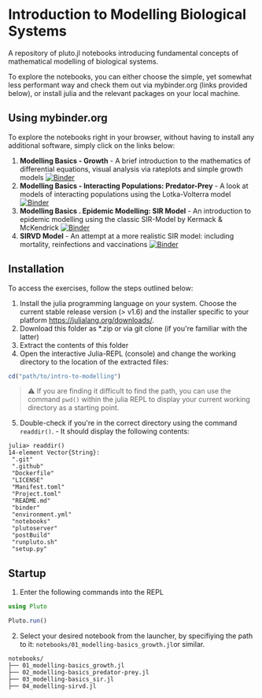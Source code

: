 # Introduction to Modelling Biological Systems
A repository of pluto.jl notebooks introducing fundamental concepts of mathematical modelling of biological systems.

To explore the notebooks, you can either choose the simple, yet somewhat less performant way and check them out via mybinder.org (links provided below), or install julia and the relevant packages on your local machine.

## Using mybinder.org

To explore the notebooks right in your browser, without having to install any additional software, simply click on the links below:

1. **Modelling Basics - Growth** - A brief introduction to the mathematics of differential equations, visual analysis via rateplots and simple growth models [![Binder](https://mybinder.org/badge_logo.svg)](https://binder.plutojl.org/v0.19.36/open?url=https%253A%252F%252Fraw.githubusercontent.com%252Fel-uhu%252Fintro-to-modelling%252Frefs%252Fheads%252Fmain%252Fnotebooks%252F01_modelling-basics_growth.jl)
2. **Modelling Basics - Interacting Populations: Predator-Prey** - A look at models of interacting populations using the Lotka-Volterra model [![Binder](https://mybinder.org/badge_logo.svg)](https://binder.plutojl.org/v0.19.36/open?url=https%253A%252F%252Fraw.githubusercontent.com%252Fel-uhu%252Fintro-to-modelling%252Frefs%252Fheads%252Fmain%252Fnotebooks%252F02_modelling-basics_predator-prey.jl)
3. **Modelling Basics . Epidemic Modelling: SIR Model** - An introduction to epidemic modelling using the classic SIR-Model by Kermack & McKendrick [![Binder](https://mybinder.org/badge_logo.svg)](https://binder.plutojl.org/v0.19.36/open?url=https%253A%252F%252Fraw.githubusercontent.com%252Fel-uhu%252Fintro-to-modelling%252Frefs%252Fheads%252Fmain%252Fnotebooks%252F03_modelling-basics_sir.jl)
4. **SIRVD Model** - An attempt at a more realistic SIR model: including mortality, reinfections and vaccinations [![Binder](https://mybinder.org/badge_logo.svg)](https://binder.plutojl.org/v0.19.36/open?url=https%253A%252F%252Fraw.githubusercontent.com%252Fel-uhu%252Fintro-to-modelling%252Frefs%252Fheads%252Fmain%252Fnotebooks%252F04_modelling-sirvd.jl)

## Installation

To access the exercises, follow the steps outlined below:

1. Install the julia programming language on your system. Choose the current stable release version (> v1.6) and the installer specific to your platform https://julialang.org/downloads/.
2. Download this folder as *.zip or via git clone (if you're familiar with the latter)
3. Extract the contents of this folder
4. Open the interactive Julia-REPL (console) and change the working directory to the location of the extracted files:
   
```julia
cd("path/to/intro-to-modelling")
```

> :warning: If you are finding it difficult to find the path, you can use the command `pwd()` within the julia REPL to display your current working directory as a starting point.

5. Double-check if you're in the correct directory using the command `readdir()`. - It should display the following contents:

```
julia> readdir()
14-element Vector{String}:
 ".git"
 ".github"
 "Dockerfile"
 "LICENSE"
 "Manifest.toml"
 "Project.toml"
 "README.md"
 "binder"
 "environment.yml"
 "notebooks"
 "plutoserver"
 "postBuild"
 "runpluto.sh"
 "setup.py"
```

## Startup
1. Enter the following commands into the REPL
```julia
using Pluto

Pluto.run()
```

2. Select your desired notebook from the launcher, by specifiying the path to it: `notebooks/01_modelling-basics_growth.jl`or similar.
```
notebooks/
├── 01_modelling-basics_growth.jl
├── 02_modelling-basics_predator-prey.jl
├── 03_modelling-basics_sir.jl
├── 04_modelling-sirvd.jl
```
